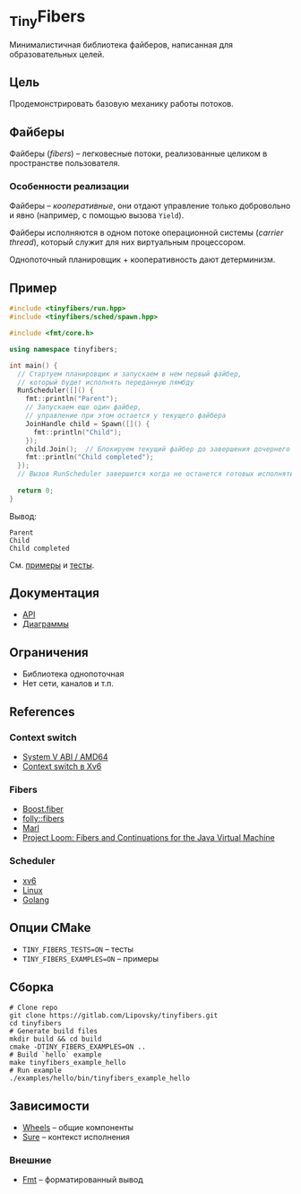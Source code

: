 # <sub>Tiny</sub>Fibers

Минималистичная библиотека файберов, написанная для образовательных целей.

## Цель

Продемонстрировать базовую механику работы потоков.

## Файберы

Файберы (_fibers_) – легковесные потоки, реализованные целиком в пространстве пользователя.

### Особенности реализации

Файберы – _кооперативные_, они отдают управление только добровольно и явно (например, с помощью вызова `Yield`).

Файберы исполняются в одном потоке операционной системы (_carrier thread_), который служит для них виртуальным процессором.

Однопоточный планировщик + кооперативность дают детерминизм.

## Пример

```cpp
#include <tinyfibers/run.hpp>
#include <tinyfibers/sched/spawn.hpp>

#include <fmt/core.h>

using namespace tinyfibers;

int main() {
  // Стартуем планировщик и запускаем в нем первый файбер,
  // который будет исполнять переданную лямбду
  RunScheduler([]() {
    fmt::println("Parent");
    // Запускаем еще один файбер,
    // управление при этом остается у текущего файбера
    JoinHandle child = Spawn([]() {
      fmt::println("Child");
    });
    child.Join();  // Блокируем текущий файбер до завершения дочернего
    fmt::println("Child completed");
  });
  // Вызов RunScheduler завершится когда не останется готовых исполняться файберов
  
  return 0;
}
```

Вывод:
```
Parent
Child
Child completed
```

См. [примеры](/examples) и [тесты](/tests/fibers.cpp).

## Документация

- [API](/docs/api.md)
- [Диаграммы](https://disk.yandex.ru/d/QCh7Yk-FwSIjtA)

## Ограничения 

- Библиотека однопоточная
- Нет сети, каналов и т.п.

## References

### Context switch

- [System V ABI / AMD64](https://www.uclibc.org/docs/psABI-x86_64.pdf)
- [Context switch в Xv6](https://github.com/mit-pdos/xv6-public/blob/master/swtch.S)

### Fibers

- [Boost.fiber](https://github.com/boostorg/fiber)
- [folly::fibers](https://github.com/facebook/folly/blob/master/folly/fibers/README.md)
- [Marl](https://github.com/google/marl/)  
- [Project Loom: Fibers and Continuations for the Java Virtual Machine](https://cr.openjdk.java.net/~rpressler/loom/Loom-Proposal.html)

### Scheduler

- [xv6](https://github.com/mit-pdos/xv6-public/blob/eeb7b415dbcb12cc362d0783e41c3d1f44066b17/proc.c#L323)
- [Linux](https://github.com/torvalds/linux/blob/291009f656e8eaebbdfd3a8d99f6b190a9ce9deb/kernel/sched/core.c#L4921)
- [Golang](https://golang.org/src/runtime/proc.go)

## Опции CMake

- `TINY_FIBERS_TESTS=ON` – тесты
- `TINY_FIBERS_EXAMPLES=ON` – примеры

## Сборка

```shell
# Clone repo
git clone https://gitlab.com/Lipovsky/tinyfibers.git
cd tinyfibers
# Generate build files
mkdir build && cd build
cmake -DTINY_FIBERS_EXAMPLES=ON ..
# Build `hello` example
make tinyfibers_example_hello
# Run example
./examples/hello/bin/tinyfibers_example_hello
```

## Зависимости

- [Wheels](https://gitlab.com/Lipovsky/wheels) – общие компоненты
- [Sure](https://gitlab.com/Lipovsky/sure) – контекст исполнения

### Внешние

- [Fmt](https://github.com/fmtlib/fmt) – форматированный вывод
